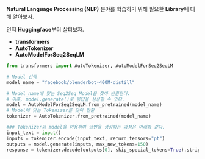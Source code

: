 **Natural Language Processing (NLP)** 분야를 학습하기 위해 필요한 **Library**에 대해 알아보자.

먼저 **Huggingface**부터 살펴보자.

- **transformers**
- **AutoTokenizer**
- **AutoModelForSeq2SeqLM**

```python
from transformers import AutoTokenizer, AutoModelForSeq2SeqLM

# Model 선택
model_name = "facebook/blenderbot-400M-distill"

# Model_name에 맞는 Seq2Seq Model을 찾아 반환한다.
# 이후, model.generate()로 응답을 생성할 수 있다.
model = AutoModelForSeq2SeqLM.from_pretrained(model_name)
# Model에 맞는 Tokenizer를 찾아 반환
tokenizer = AutoTokenizer.from_pretrained(model_name)

### Tokenizer와 model을 이용하여 답변을 생성하는 과정은 아래와 같다.
input_text = input()
inputs = tokenizer.encode(input_text, return_tensors="pt")
outputs = model.generate(inputs, max_new_tokens=150)
response = tokenizer.decode(outputs[0], skip_special_tokens=True).strip()
```
